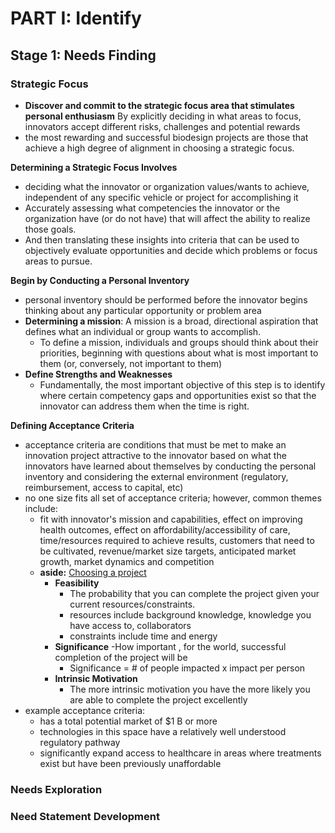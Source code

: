 # PART I: Identify
## Stage 1: Needs Finding 

### Strategic Focus 
- **Discover and commit to the strategic focus area that stimulates personal enthusiasm** By explicitly deciding in what areas to focus, innovators accept different risks, challenges and potential rewards
- the most rewarding and successful biodesign projects are those that achieve a high degree of alignment
in choosing a strategic focus.

**Determining a Strategic Focus Involves**
- deciding what the innovator or organization values/wants to achieve, independent of any specific vehicle or project for accomplishing it 
- Accurately assessing what competencies the innovator or the organization have (or do not have) that will affect the ability to realize those goals.
- And then translating these insights into criteria that can be used to objectively evaluate opportunities and decide which problems or focus areas to pursue.

**Begin by Conducting a Personal Inventory**
- personal inventory should be performed before the innovator begins thinking about any particular opportunity or problem area
- **Determining a mission**: A mission is a broad, directional aspiration that defines what an individual or group wants to accomplish.
  - To define a mission, individuals and groups should think about their priorities, beginning with questions about what is most important to them (or, conversely, not important to them) 
- **Define Strengths and Weaknesses**
  - Fundamentally, the most important objective of this step is to identify where certain competency gaps and opportunities exist so that the innovator can address them when the time is right. 

**Defining Acceptance Criteria**
- acceptance criteria are conditions that must be met to make an innovation project attractive to the innovator based on what the innovators have learned about themselves by conducting the personal inventory and considering the external environment (regulatory, reimbursement, access to capital, etc)
- no one size fits all set of acceptance criteria; however, common themes include: 
    - fit with innovator's mission and capabilities, effect on improving health outcomes, effect on affordability/accessibility of care, time/resources required to achieve results, customers that need to be cultivated, revenue/market size targets, anticipated market growth, market dynamics and competition 
  - **aside:** [Choosing a project](https://bitsandbrains.io/2018/08/31/sig-and-feas.html)
    - **Feasibility**
      - The probability that you can complete the project given your current resources/constraints.
      - resources include background knowledge, knowledge you have access to, collaborators
      - constraints include time and energy
    - **Significance**
       -How important , for the world, successful completion of the project will be
      - Significance = # of people impacted x impact per person
    - **Intrinsic Motivation**
      - The more intrinsic motivation you have the more likely you are able to complete the project excellently
- example acceptance criteria: 
  - has a total potential market of $1 B or more
  - technologies in this space have a relatively well understood regulatory pathway 
  - significantly expand access to healthcare in areas where treatments exist but have been previously unaffordable 



### Needs Exploration 


### Need Statement Development
